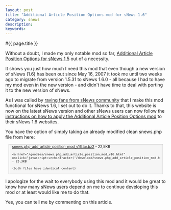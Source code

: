 ```yaml
---
layout: post
title: "Additional Article Position Options mod for sNews 1.6"
category: snews
description: 
keywords: 
---
```


#{{ page.title }}

Without a doubt, I made my only notable mod so far, <a href="http://domdelimar.com/snews/additional-article-position-options-mod-snews/">Additional Article Position Options for sNews 1.5</a> out of a necessity.

It shows you just how much I need this mod that even though a new version of sNews (1.6) has been out since May 16, 2007 it took me until two weeks ago to migrate from version 1.5.31 to sNews 1.6.0 - all because I had to have my mod even in the new version - and didn't have time to deal with porting it to the new version of sNews.

As I was called by <a href="http://snewscms.com/forum/index.php?topic=1762.msg33046#msg33046" onclick="javascript:urchinTracker('/outgoing/solucija_com_forum_ravingfans');">raving fans from sNews community</a> that I make this mod functional for sNews 1.6, I set out to do it. Thanks to that, this website is now on the latest sNews version and other sNews users can now follow the <a href="http://snewscms.com/forum/index.php?topic=5407" onclick="javascript:urchinTracker('/outgoing/solucija_com_forum_aapo-mod-v16');">instructions on how to apply the Additional Article Position Options mod</a> to their sNews 1.6 websites.

You have the option of simply taking an already modified clean snews.php file from here:

<div style="border: 1px solid #ccc;padding:0 10px;font-size:0.8em;background:#F5F5F5;margin:0 10px;">
    <a href="/goodies/snews.php_add_article_position_mod_v16.tar.html" onclick="javascript:urchinTracker('/download/snews.php_add_article_position_mod.tar.html');">snews.php_add_article_position_mod_v16.tar.bz2</a> - 22,5KB

    <a href="/goodies/snews.php_add_article_position_mod_v16.html" onclick="javascript:urchinTracker('/download/snews.php_add_article_position_mod.html');">snews.php_add_article_position_mod_v16.zip</a> - 25,3KB

    (both files have identical content)
</div>

I apologize for the wait to everybody using this mod and it would be great to know how many sNews users depend on me to continue developing this mod or at least would like me to do that.

Yes, you can tell me by commenting on this article.

<!--div id="comments">
    <div class="comment"><p class="date"><p><a href="http://snews.ca/" title="http://snews.ca" rel="nofollow">keyrocks</a>  on <a id="Comment1" name="Comment1" title="Comment 1"></a>July 23, 2007:</p><p>Hey Dom... good to see that you got around to posting the extra position mod for sNews 1.6. It is an excellent mod and it is a good one to keep up to date. The extra positions are quite useful for certain installations. I have been using it in a few sites since your first version for 1.5 and I had added an extra-2 and an extra-3 to 1.6 in mid-June when another sNews member was looking for this. I did it because I also wanted to have them, and I had posted a link to a zip file containing the snews.php (with no other mods) but I cannot find it now.<br />
    <br />
    Anyway... as you&#39;ll see in a new Forum under sNews 1.6, I made use of them to manage block-files in a 3-column template today, and they work great in this particular application. So, yes, this is an important mod to keep up to date.</p></div>

    <div class="comment"><p class="date"><p><a href="http://domdelimar.com/" title="http://domdelimar.com/" rel="nofollow">Dom</a>  on <a id="Comment2" name="Comment2" title="Comment 2"></a>July 24, 2007:</p><p>Hey keyrocks!<br />
    <br />
    Well, I&#39;ll do my best to keep it up to date from now on.<br />
    <br />
    I haven&#39;t seen it before but now I actually stumbled upon the link to a zip file you&#39;re mentioning: <a href="http://www.solucija.com/forum/viewtopic.php?id=5063">[MOD] 2 more Extra Functions for sNews 1.6.0</a>. Nice job!<br />
    <br />
    I&#39;ve also briefly checked out your latest application  and from what I see it seems very interesting and something I might use myself. I&#39;ll have to make some time to explore it even further though... <br />
    *tight on schedule, gotta run now!*</p></div>

    <div class="comment"><p class="date"><p><a href="http://domdelimar.com/" title="http://domdelimar.com/" rel="nofollow">Dom</a>  on <a id="Comment3" name="Comment3" title="Comment 3"></a>July 24, 2007:</p><p>BTW, I just realized one can&#39;t post a link inside a comment (I did it from the Admin area) - that&#39;s not right... and should be corrected...</p></div>

    <div class="comment"><p class="date"><p>Jill on <a id="Comment4" name="Comment4" title="Comment 4"></a>July 27, 2007:</p><p>Hey Dom, your site is awesome!!! I&#39;ve learned so much about Linux and I just love the look of site!!!<br />
    I just want to say, I&#39;m here, ons site, every time I can!!! <br />
    Nice to meet you!!! Bye!!!</p></div>

    <div class="comment"><p class="date"><p><a href="http://domdelimar.com/" title="http://domdelimar.com/" rel="nofollow">Dom</a>  on <a id="Comment5" name="Comment5" title="Comment 5"></a>July 28, 2007:</p><p>Thanks Jill, it&#39;s always great to find out about people who are coming back regularly for more content. It makes me proud and eager to do even a better job writing about stuff I write about. <br />
    <br />
    So if you have any suggestions for the site or would like to read more about something (like from the world of Linux), feel free to drop me a line. I&#39;ll listen.<br />
    <br />
    I appreciate you visiting my site every time you can but I wonder whether you use the benefits of RSS technology to keep up with changes on this and other sites? <br />
    RSS technology allows you to keep up with changes on a lot of sites with ease. Well, here&#39;s something to write about - how I keep up with a lot of content from various sources...</p></div>
</div-->
